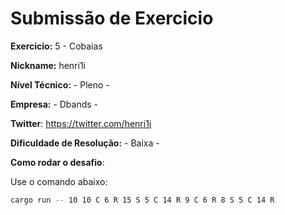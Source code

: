 # Submissão de Exercicio

**Exercicio:** 5 - Cobaias

**Nickname:** henri1i

**Nível Técnico:** - Pleno -

**Empresa:** - Dbands -

**Twitter**: https://twitter.com/henri1i

**Dificuldade de Resolução:** - Baixa -

**Como rodar o desafio**:

Use o comando abaixo:
```bash
cargo run -- 10 10 C 6 R 15 S 5 C 14 R 9 C 6 R 8 S 5 C 14 R
```

